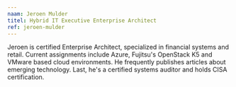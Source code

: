 ```yaml
---
naam: Jeroen Mulder
titel: Hybrid IT Executive Enterprise Architect
ref: jeroen-mulder
---
```

Jeroen is certified Enterprise Architect, specialized in financial systems and retail. Current assignments include Azure, Fujitsu's OpenStack K5 and VMware based cloud environments. He frequently publishes articles about emerging technology. Last, he's a certified systems auditor and holds CISA certification.
